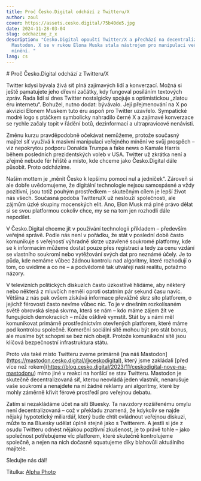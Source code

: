 ```yaml
---
title: Proč Česko.Digital odchází z Twitteru/X
author: zoul
cover: https://assets.cesko.digital/75b40de5.jpg
date: 2024-11-28-03-04
slug: odchazime_z_x
description: "Česko.Digital opouští Twitter/X a přechází na decentralizovaný
  Mastodon. X se v rukou Elona Muska stala nástrojem pro manipulaci veřejného
  mínění. "
lang: cs
---
```

\# Proč Česko.Digital odchází z Twitteru/X



Twitter kdysi bývala živá síť plná zajímavých lidí a konverzací. Možná si ještě pamatujete jeho dřevní začátky, kdy fungoval posíláním textových zpráv. Řada lidí si dnes Twitter nostalgicky spojuje s optimistickou „zlatou éru internetu“. Bohužel, nutno dodat: bývávalo. Její přejmenování na X po akvizici Elonem Muskem tuto éru aspoň pro Twitter uzavřelo. Sympatické modré logo s ptáčkem symbolicky nahradilo černé X a zajímavé konverzace se rychle začaly topit v řádění botů, dezinformací a ultrapravicové nenávisti.



Změnu kurzu pravděpodobně očekávat nemůžeme, protože současný majitel síť využívá k masivní manipulaci veřejného mínění ve svůj prospěch – viz nepokrytou podporu Donalda Trumpa a fake news o Kamale Harris během posledních prezidentských voleb v USA. Twitter už zkrátka není a zřejmě nebude fér hřiště a místo, kde chceme jako Česko.Digital dále působit. Proto odcházíme.



Naším mottem je „měnit Česko k lepšímu pomocí nul a jedniček“. Zároveň si ale dobře uvědomujeme, že digitální technologie nejsou samospásné a vždy pozitivní, jsou totiž pouhým prostředkem – skutečným cílem je lepší život nás všech. Současná podoba Twitteru/X už neslouží společnosti, ale zájmům úzké skupiny mocenských elit. Ano, Elon Musk má plné právo dělat si se svou platformou cokoliv chce, my se na tom jen rozhodli dále nepodílet.



V Česko.Digital chceme jít v používání technologií příkladem – především veřejné správě. Podle nás není v pořádku, že stát v poslední době často komunikuje s veřejností výhradně skrze uzavřené soukromé platformy, kde se k informacím můžeme dostat pouze přes registraci a tedy za cenu vzdání se vlastního soukromí nebo vytěžování svých dat pro neznámé účely. Je to půda, kde nemáme vůbec žádnou kontrolu nad algoritmy, které rozhodují o tom, co uvidíme a co ne – a podvědomě tak utvářejí naši realitu, potažmo názory.



V televizních politických diskuzích často úzkostlivě hlídáme, aby některý nebo některá z mluvčích neměli oproti ostatním pár sekund času navíc. Většina z nás pak ovšem získává informace převážně skrz síto platforem, o jejichž férovosti často nevíme vůbec nic. To je v dnešním rozkolísaném světě obrovská slepá skvrna, která se nám – kdo máme zájem žít ve fungujících demokraciích – může ošklivě vymstít. Stát by s námi měl komunikovat primárně prostřednictvím otevřených platforem, které máme pod kontrolou společně. Komerční sociální sítě mohou být pro stát bonus, ale musíme být schopni se bez nich obejít. Protože komunikační sítě jsou klíčová bezpečnostní infrastruktura státu.



Proto vás také místo Twitteru zveme primárně \[na náš Mastodon](https://mastodon.cesko.digital/@ceskodigital), který jsme zakládali \[před více než rokem](https://blog.cesko.digital/2023/11/ceskodigital-nove-na-mastodonu) mimo jiné v reakci na horšící se stav Twitteru. Mastodon je skutečně decentralizovaná síť, kterou neovládá jeden vlastník, nenarušuje vaše soukromí a nenajdete na ní žádné reklamy ani algoritmy, které by mohly záměrně křivit férové prostředí pro veřejnou debatu.



Zatím si nezakládáme účet na síti Bluesky. Ta navzdory rozšířenému omylu není  decentralizovaná – což v překladu znamená, že kdykoliv se najde nějaký hypotetický miliardář, který bude chtít ovládnout veřejnou diskuzi, může to na Bluesky udělat úplně stejně jako s Twitterem. A jestli si jde z osudu Twitteru odnést nějakou pozitivní zkušenost, je to právě tohle – jako společnost potřebujeme víc platforem, které skutečně kontrolujeme společně, a nejen na nich dočasně squatujeme díky blahovůli aktuálního majitele. 



Sledujte nás dál\!



Titulka: [Alpha Photo](https://www.flickr.com/photos/196993421@N03/52680674516)
